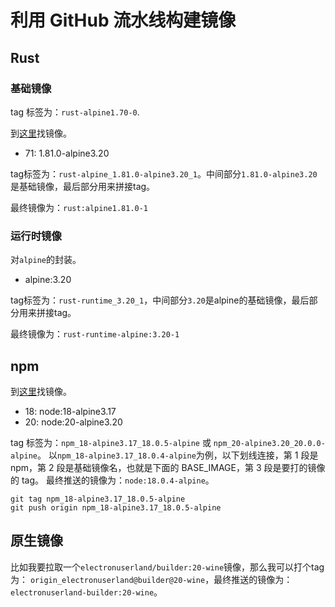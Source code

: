 # 利用 GitHub 流水线构建镜像

## Rust

### 基础镜像

tag 标签为：`rust-alpine1.70-0`.

到[这里](https://hub.docker.com/_/rust)找镜像。

- 71: 1.81.0-alpine3.20

tag标签为：`rust-alpine_1.81.0-alpine3.20_1`。中间部分`1.81.0-alpine3.20`是基础镜像，最后部分用来拼接tag。

最终镜像为：`rust:alpine1.81.0-1`


### 运行时镜像

对`alpine`的封装。

- alpine:3.20

tag标签为：`rust-runtime_3.20_1`，中间部分`3.20`是alpine的基础镜像，最后部分用来拼接tag。

最终镜像为：`rust-runtime-alpine:3.20-1`

## npm

到[这里](https://hub.docker.com/_/node/tags?page_size=&ordering=&name=20-alpine)找镜像。

- 18: node:18-alpine3.17
- 20: node:20-alpine3.20

tag 标签为：`npm_18-alpine3.17_18.0.5-alpine` 或 `npm_20-alpine3.20_20.0.0-alpine`。
以`npm_18-alpine3.17_18.0.4-alpine`为例，以下划线连接，第 1 段是 npm，第 2 段是基础镜像名，也就是下面的 BASE_IMAGE，第 3 段是要打的镜像的 tag。
最终推送的镜像为：`node:18.0.4-alpine`。

```shell
git tag npm_18-alpine3.17_18.0.5-alpine
git push origin npm_18-alpine3.17_18.0.5-alpine
```

## 原生镜像

比如我要拉取一个`electronuserland/builder:20-wine`镜像，那么我可以打个tag为：
`origin_electronuserland@builder@20-wine`，最终推送的镜像为：`electronuserland-builder:20-wine`。
